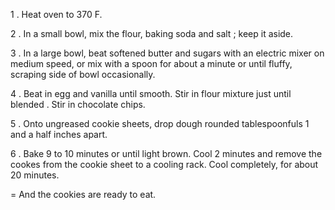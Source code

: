 1 . Heat oven to 370 F. 

2 . In a small bowl, mix the flour, baking soda and salt ; keep it aside.

3 . In a large bowl, beat softened butter and sugars with an electric mixer on medium speed, or mix with a spoon for about a minute or until fluffy, scraping side of bowl occasionally.

4 . Beat in egg and vanilla until smooth. Stir in flour mixture just until blended . Stir in chocolate chips.

5 . Onto ungreased cookie sheets, drop dough rounded tablespoonfuls 1 and a half inches apart.

6 . Bake 9 to 10 minutes or until light brown. Cool 2 minutes and remove the cookes from the cookie sheet to a cooling rack. Cool completely, for about 20 minutes. 

= And the cookies are ready to eat.